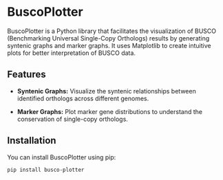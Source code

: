 # BuscoPlotter

BuscoPlotter is a Python library that facilitates the visualization of BUSCO (Benchmarking Universal Single-Copy Orthologs) results by generating syntenic graphs and marker graphs. It uses Matplotlib to create intuitive plots for better interpretation of BUSCO data.

## Features

- **Syntenic Graphs:** Visualize the syntenic relationships between identified orthologs across different genomes.

- **Marker Graphs:** Plot marker gene distributions to understand the conservation of single-copy orthologs.

## Installation

You can install BuscoPlotter using pip:

```bash
pip install busco-plotter
```